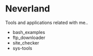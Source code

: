 Neverland
=========

Tools and applications related with me..

- bash_examples
- ftp_downloader
- site_checker
- sys-tools
